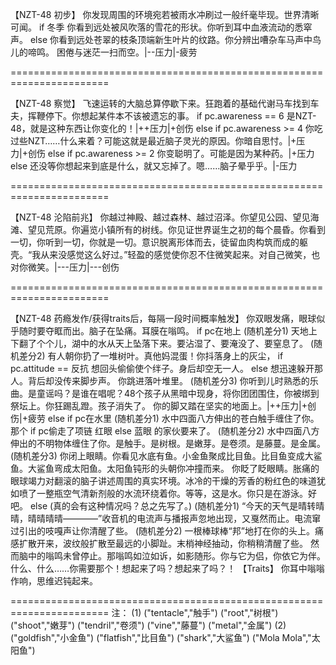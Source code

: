 【NZT-48 初步】
你发现周围的环境宛若被雨水冲刷过一般纤毫毕现。世界清晰可闻。
    if 冬季
        你看到远处被风吹落的雪花的形状。你听到耳中血液流动的悉窣声。
    else
        你看到远处苍翠的枝条顶端新生叶片的纹路。你分辨出嘈杂车马声中鸟儿的啼鸣。
困倦与迷茫一扫而空。|--压力|-疲劳

=======================================================================

【NZT-48 察觉】
飞速运转的大脑总算停歇下来。狂跑着的基础代谢马车找到车夫，挥鞭停下。你想起某件本不该被遗忘的事。
    if pc.awareness == 6
        是NZT-48，就是这种东西让你变化的！|++压力|+创伤
    else if pc.awareness >= 4
        你吃过些NZT……什么来着？可能这就是最近脑子灵光的原因。你暗自思忖。|+压力|+创伤
    else if pc.awareness >= 2
        你变聪明了。可能是因为某种药。|+压力
    else
        还没等你想起来到底是什么，就又忘掉了。嗯……脑子晕乎乎。|-压力

=======================================================================

【NZT-48 沦陷前兆】
你越过神殿、越过森林、越过沼泽。你望见公园、望见海滩、望见荒原。你遍览小镇所有的树线。你见证世界诞生之初的每个晨昏。你看到一切，你听到一切，你就是一切。意识脱离形体而去，徒留血肉构筑而成的躯壳。“我从来没感觉这么好过。”轻盈的感觉使你忍不住微笑起来。对自己微笑，也对你微笑。|---压力|---创伤

=======================================================================

【NZT-48 药瘾发作/获得traits后，每隔一段时间概率触发】
你双眼发痛，眼球似乎随时要夺眶而出。脑子在坠痛。耳膜在嗡鸣。
    if pc在地上
            (随机差分1) 天地上下翻了个个儿，湖中的水从天上坠落下来。要沾湿了、要淹没了、要窒息了。
            (随机差分2) 有人朝你扔了一堆树叶。真他妈混蛋！你抖落身上的灰尘，
                        if pc.attitude == 反抗
                            想回头偷偷使个绊子。身后却空无一人。
                        else
                            想迅速躲开那人。背后却没传来脚步声。
                        你跳进落叶堆里。
            (随机差分3) 你听到儿时熟悉的乐曲。是童谣吗？是谁在唱呢？48个孩子从黑暗中现身，将你团团围住，你被绑到祭坛上。你狂踢乱蹬。孩子消失了。
        你的脚又踏在坚实的地面上。|++压力|+创伤|+疲劳
    else if pc在水里
            (随机差分1) 水中四面八方伸出的苍白触手缠住了你。那个
                        if pc偷走了项链
                            红眼
                        else
                            蓝眼
                        的家伙要来了。
            (随机差分2) 水中四面八方伸出的不明物体缠住了你。是触手。是树根。是嫩芽。是卷须。是藤蔓。是金属。
            (随机差分3) 你闭上眼睛。你看见水底有鱼。小金鱼聚成比目鱼。比目鱼变成大鲨鱼。大鲨鱼弯成太阳鱼。太阳鱼钝形的头朝你冲撞而来。
        你眨了眨眼睛。胀痛的眼球竭力对翻滚的脑子讲述周围的真实环境。冰冷的干燥的芳香的粉红色的味道犹如喷了一整瓶空气清新剂般的水流环绕着你。等等，这是水。你只是在游泳。好吧。
    else
        (真的会有这种情况吗？总之先写了。)
        (随机差分1) “今天的天气是晴转晴晴，晴晴晴晴————”收音机的电流声与播报声忽地出现，又戛然而止。电流窜过引出的吱嘎声让你清醒了些。
        (随机差分2) 一根棒球棒“邦”地打在你的头上。痛感扩散开来，波纹般扩散至最远的小脚趾。末梢神经抽动，你稍稍清醒了些。
然而脑中的嗡鸣未曾停止。那嗡鸣如泣如诉，如影随形。你与它为侣，你依它为伴。什么、什么……你需要那个！想起来了吗？想起来了吗？！
【Traits】
你耳中嗡嗡作响，思维迟钝起来。

=======================================================================
注：
(1) ("tentacle","触手") ("root","树根") ("shoot","嫩芽") ("tendril","卷须") ("vine","藤蔓") ("metal","金属")
(2) ("goldfish","小金鱼") ("flatfish","比目鱼") ("shark","大鲨鱼") ("Mola Mola","太阳鱼")
